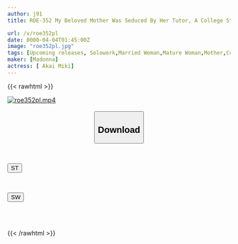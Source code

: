 ```yaml
---
author: j91
title: ROE-352 My Beloved Mother Was Seduced By Her Tutor, A College Student Who Likes To Play With Women. My Grades Dropped Because Of My Constant Sex With My Mother... Mother-son Incest NTR Akai Miki

url: /v/roe352pl
date: 0000-04-04T01:45:00Z
image: "roe352pl.jpg"
tags: [Upcoming releases, Solowork,Married Woman,Mature Woman,Mother,Cuckold,Huge Butt	]
maker: [Madonna]
actress: [ Akai Miki]
---
```



{{< rawhtml >}}

<div class="video" data-videoid="pending_link.html">
    <a href="javascript:;">
        <img src="/v/roe352pl/roe352pl.jpg" width="WIDTH" height="HEIGHT" alt="roe352pl.mp4" loading="lazy">
    </a>
</div>

<script type="text/javascript" src="https://j91.asia/asset/on-demand-pend.js"></script>

<br>
  <link rel="stylesheet" href="https://j91.asia/asset/bs5.css">
  
  <center>
  <button class="btn btn-primary" type="button" data-bs-toggle="collapse" data-bs-target=".multi-collapse" aria-expanded="false" aria-controls="multiCollapseExample1 multiCollapseExample2"><h2>Download</h2></button></center>
</p>
<div class="row">
  <div class="col">
    <div class="collapse multi-collapse" id="multiCollapseExample1">
      <div class="card card-body">
	      	      <br>
<div class="buttons">  
<p><a href="https://j91.asia/pending_link.html" target="_blank"><button class="btn-hover color-3"><i class="fa fa-download"></i> ST</button></a></p></div>
    </div>
  </div>
</div>
  <div class="col">
    <div class="collapse multi-collapse" id="multiCollapseExample2">
      <div class="card card-body">
	      <br>
<div class="buttons">
<p><a href="https://j91.asia/pending_link.html" target="_blank"><button class="btn-hover color-2"><i class="fa fa-download"></i> SW</button></a></p></div>
<br><br>
      </div>
    </div>
  </div>
</div>

{{< /rawhtml >}}